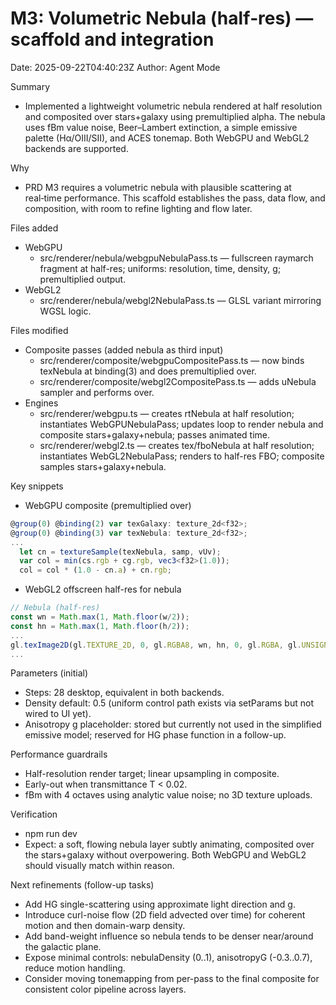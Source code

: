 # M3: Volumetric Nebula (half‑res) — scaffold and integration

Date: 2025-09-22T04:40:23Z
Author: Agent Mode

Summary
- Implemented a lightweight volumetric nebula rendered at half resolution and composited over stars+galaxy using premultiplied alpha. The nebula uses fBm value noise, Beer–Lambert extinction, a simple emissive palette (Hα/OIII/SII), and ACES tonemap. Both WebGPU and WebGL2 backends are supported.

Why
- PRD M3 requires a volumetric nebula with plausible scattering at real‑time performance. This scaffold establishes the pass, data flow, and composition, with room to refine lighting and flow later.

Files added
- WebGPU
  - src/renderer/nebula/webgpuNebulaPass.ts — fullscreen raymarch fragment at half-res; uniforms: resolution, time, density, g; premultiplied output.
- WebGL2
  - src/renderer/nebula/webgl2NebulaPass.ts — GLSL variant mirroring WGSL logic.

Files modified
- Composite passes (added nebula as third input)
  - src/renderer/composite/webgpuCompositePass.ts — now binds texNebula at binding(3) and does premultiplied over.
  - src/renderer/composite/webgl2CompositePass.ts — adds uNebula sampler and performs over.
- Engines
  - src/renderer/webgpu.ts — creates rtNebula at half resolution; instantiates WebGPUNebulaPass; updates loop to render nebula and composite stars+galaxy+nebula; passes animated time.
  - src/renderer/webgl2.ts — creates tex/fboNebula at half resolution; instantiates WebGL2NebulaPass; renders to half-res FBO; composite samples stars+galaxy+nebula.

Key snippets
- WebGPU composite (premultiplied over)
```ts path=D:\Github\abyss\src\renderer\composite\webgpuCompositePass.ts start=96
@group(0) @binding(2) var texGalaxy: texture_2d<f32>;
@group(0) @binding(3) var texNebula: texture_2d<f32>;
...
  let cn = textureSample(texNebula, samp, vUv);
  var col = min(cs.rgb + cg.rgb, vec3<f32>(1.0));
  col = col * (1.0 - cn.a) + cn.rgb;
```

- WebGL2 offscreen half-res for nebula
```ts path=D:\Github\abyss\src\renderer\webgl2.ts start=146
// Nebula (half-res)
const wn = Math.max(1, Math.floor(w/2));
const hn = Math.max(1, Math.floor(h/2));
...
gl.texImage2D(gl.TEXTURE_2D, 0, gl.RGBA8, wn, hn, 0, gl.RGBA, gl.UNSIGNED_BYTE, null);
...
```

Parameters (initial)
- Steps: 28 desktop, equivalent in both backends.
- Density default: 0.5 (uniform control path exists via setParams but not wired to UI yet).
- Anisotropy g placeholder: stored but currently not used in the simplified emissive model; reserved for HG phase function in a follow-up.

Performance guardrails
- Half-resolution render target; linear upsampling in composite.
- Early-out when transmittance T < 0.02.
- fBm with 4 octaves using analytic value noise; no 3D texture uploads.

Verification
- npm run dev
- Expect: a soft, flowing nebula layer subtly animating, composited over the stars+galaxy without overpowering. Both WebGPU and WebGL2 should visually match within reason.

Next refinements (follow-up tasks)
- Add HG single-scattering using approximate light direction and g.
- Introduce curl-noise flow (2D field advected over time) for coherent motion and then domain-warp density.
- Add band-weight influence so nebula tends to be denser near/around the galactic plane.
- Expose minimal controls: nebulaDensity (0..1), anisotropyG (-0.3..0.7), reduce motion handling.
- Consider moving tonemapping from per-pass to the final composite for consistent color pipeline across layers.
